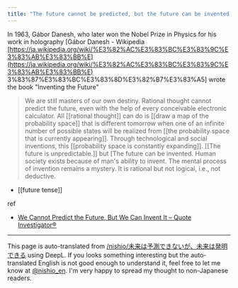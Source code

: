 ```yaml
---
title: "The future cannot be predicted, but the future can be invented."
---
```


In 1963, Gábor Danesh, who later won the Nobel Prize in Physics for his work in holography [Gábor Danesh - Wikipedia [https://ja.wikipedia.org/wiki/%E3%82%AC%E3%83%BC%E3%83%9C%E3%83%AB%E3%83%BB%E](https://ja.wikipedia.org/wiki/%E3%82%AC%E3%83%BC%E3%83%9C%E3%83%AB%E3%83%BB%E) 3%83%87%E3%83%BC%E3%83%8D%E3%82%B7%E3%83%A5] wrote the book "Inventing the Future"
> We are still masters of our own destiny. Rational thought cannot predict the future, even with the help of every conceivable electronic calculator. All [[rational thought]] can do is [[draw a map of the probability space]] that is different tomorrow when one of an infinite number of possible states will be realized from [[the probability space that is currently appearing]]. Through technological and social inventions, this [[probability space is constantly expanding]].
>  [[The future is unpredictable.]] but [The future can be invented. Human society exists because of man's ability to invent. The mental process of invention remains a mystery. It is rational but not logical, i.e., not deductive.

- [[future tense]]

ref
- [We Cannot Predict the Future, But We Can Invent It – Quote Investigator®](https://quoteinvestigator.com/2012/09/27/invent-the-future/?amp=1)


---
This page is auto-translated from [/nishio/未来は予測できないが、未来は発明できる](https://scrapbox.io/nishio/未来は予測できないが、未来は発明できる) using DeepL. If you looks something interesting but the auto-translated English is not good enough to understand it, feel free to let me know at [@nishio_en](https://twitter.com/nishio_en). I'm very happy to spread my thought to non-Japanese readers.